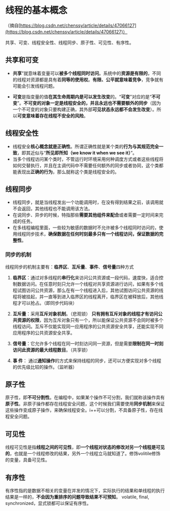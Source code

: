 # 线程的基本概念
（摘自[https://blog.csdn.net/chenssy/article/details/47066127](https://blog.csdn.net/chenssy/article/details/47066127)）

共享、可变、线程安全性、线程同步、原子性、可见性、有序性。
## 共享和可变
- **共享**”就意味着变量可以**被多个线程同时访问**。系统中的**资源是有限的**，不同的线程对资源都是具有着**同等的使用权**。**有限、公平就意味着竞争**，竞争就有可能会引发线程问题。

- **可变**是指变量的值**在其生命周期内是可以发生改变**的。“**可变**”对应的是“**不可变**”。**不可变的对象一定是线程安全的，并且永远也不需要额外的同步**（因为一个不可变的对象只要构建正确，其外部**可见状态永远都不会发生改变**）。所以**可变意味着存在线程不安全的风险**。

## 线程安全性
- 线程安全**核心概念就是正确性**。所谓正确性就是某个类的**行为与其规范完全一致**，即其近似与“**所见即所知（we know it when we see it）**”。
- 当多个线程访问某个类时，不管运行时环境采用何种调度方式或者这些线程将如何交替执行，并且在主调代码中不需要任何额外的同步或者协同，这个类都能表现出**正确的行为**，那么就称这个类是线程安全的。

## 线程同步
- 线程同步，就是当线程发出一个功能调用时，在没有得到结果之前，该调用就不会返回，其他线程也不能调用该方法。
- 在说同步、异步的时候，特指那些**需要其他组件来配合**或者需要一定时间来完成的任务。
- 在多线程编程里面，一些较为敏感的数据时不允许被多个线程同时访问的，使用线程同步技术，**确保数据在任何时刻最多只有一个线程访问，保证数据的完整性**。
### 同步的机制
线程同步的机制主要有：**临界区**、**互斥量**、**事件**、**信号量**四种方式

1. **临界区**：通过对多线程的**串行化**来访问公共资源或一段代码，速度快，适合控制数据访问。在任意时刻只允许一个线程对共享资源进行访问，如果有多个线程试图访问公共资源，那么在有一个线程进入后，其他试图访问公共资源的线程将被挂起，并一直等到进入临界区的线程离开，临界区在被释放后，其他线程才可以抢占。（即同步代码块）

2. **互斥量**：采用**互斥对象机制**。（悲观锁） **只有拥有互斥对象的线程才有访问公共资源的权限**，因为互斥对象只有一个，所以能保证公共资源不会同时被多个线程访问。互斥不仅能实现同一应用程序的公共资源安全共享，还能实现不同应用程序的公共资源安全共享。

3. **信号量**：它允许多个线程在同一时刻访问同一资源，但是需要**限制在同一时刻访问此资源的最大线程数目**。（共享锁）

4. **事 件**： 通过**通知操作**的方式来保持线程的同步，还可以方便实现对多个线程的优先级比较的操作。（监听器）

## 原子性
原子性，即**不可分割性**。在编程中，如果某个操作不可分割，我们就称该操作具有**原子性**。非原子操作都存在线程安全问题，这个时候我们需要使用**同步机制**来保证这些操作变成原子操作，来确保线程安全。i++可以分割，不具备原子性，存在线程安全问题。

## 可见性
线程可见性是指**线程之间的可见性**，即**一个线程对状态的修改对另一个线程是可见的**，也就是一个线程修改的结果，另外一个线程立马就知道了。修饰volitile修饰的变量，具备可见性。

## 有序性   
有序性指的是数据不相关的变量在并发的情况下，实际执行的结果和单线程的执行结果是一样的，**不会因为重排序的问题导致结果不可预知**。  volatile, final, synchronized，显式锁都可以保证有序性。
